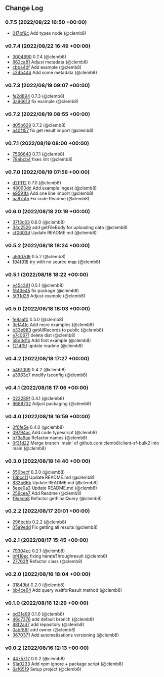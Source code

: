 ## Change Log

### 0.7.5 (2022/08/22 16:50 +00:00)
- [017bf9c](https://github.com/clemb8/client-sf-bulk2/commit/017bf9c6bd04b939c9f1a25060b79d9eed2a50e0) Add types node (@clemb8)

### v0.7.4 (2022/08/22 16:49 +00:00)
- [3004690](https://github.com/clemb8/client-sf-bulk2/commit/3004690cd82254a32b917a87becd402ec2b88df1) 0.7.4 (@clemb8)
- [662ca81](https://github.com/clemb8/client-sf-bulk2/commit/662ca810e4026847bc548ecfdeb8f1007b7f0e3b) Adjust metadata (@clemb8)
- [cbba4df](https://github.com/clemb8/client-sf-bulk2/commit/cbba4df865ec01ba22a6423be3f1c0b363ab1b44) Add example (@clemb8)
- [c24b44d](https://github.com/clemb8/client-sf-bulk2/commit/c24b44d0baa74c0d16f98e4a7da0fd0eb89e8768) Add some metadata (@clemb8)

### v0.7.3 (2022/08/19 09:07 +00:00)
- [fe2d894](https://github.com/clemb8/client-sf-bulk2/commit/fe2d8948edd0cb28ad0aa561bc299100ccb1fc74) 0.7.3 (@clemb8)
- [3a96613](https://github.com/clemb8/client-sf-bulk2/commit/3a96613b26259242180741baef04685e73c84ee9) fix example (@clemb8)

### v0.7.2 (2022/08/19 08:55 +00:00)
- [d05b629](https://github.com/clemb8/client-sf-bulk2/commit/d05b629be8b2540f0ca8e0827b97719dfe06e26d) 0.7.2 (@clemb8)
- [a40f157](https://github.com/clemb8/client-sf-bulk2/commit/a40f157ca1c8ab63c788984325e67468953ced6a) fix get result import (@clemb8)

### v0.7.1 (2022/08/19 08:00 +00:00)
- [7566640](https://github.com/clemb8/client-sf-bulk2/commit/7566640d81f7019c01a35824fd58a30b6f4b3597) 0.7.1 (@clemb8)
- [78ebcb4](https://github.com/clemb8/client-sf-bulk2/commit/78ebcb48f16a849e49a02e127a311e22762ff846) fixes lint (@clemb8)

### v0.7.0 (2022/08/19 07:56 +00:00)
- [d2fff12](https://github.com/clemb8/client-sf-bulk2/commit/d2fff1267a8d76f40b92a89cdbf30f08ed810e68) 0.7.0 (@clemb8)
- [48090dd](https://github.com/clemb8/client-sf-bulk2/commit/48090dd7aea46e0f6f9e47c30bb919ded6266939) Add example ingest (@clemb8)
- [e9591fa](https://github.com/clemb8/client-sf-bulk2/commit/e9591fac082e3bae0cc948742d5ba7dbd64e377b) Add one line import (@clemb8)
- [ba97afb](https://github.com/clemb8/client-sf-bulk2/commit/ba97afbef873f42368c42903999f93f7453f5886) Fix code Readme (@clemb8)

### v0.6.0 (2022/08/18 20:19 +00:00)
- [37f3c63](https://github.com/clemb8/client-sf-bulk2/commit/37f3c63d539daed8f5d73dc0e1d28dfa43180593) 0.6.0 (@clemb8)
- [34c2526](https://github.com/clemb8/client-sf-bulk2/commit/34c252610fa66d0cccc0201089dadb4a9eae6a8b) add getFileBody for uploading data (@clemb8)
- [cf0603d](https://github.com/clemb8/client-sf-bulk2/commit/cf0603d26a1900a73e89ae0379ba2a189c0f6642) Update README.md (@clemb8)

### v0.5.2 (2022/08/18 18:24 +00:00)
- [a93d7d9](https://github.com/clemb8/client-sf-bulk2/commit/a93d7d9f6488f6648593bd6481c5af5572e42a0b) 0.5.2 (@clemb8)
- [194f918](https://github.com/clemb8/client-sf-bulk2/commit/194f9181ee679fcd0dbdca27f82aaaec92ec706b) try with no source map (@clemb8)

### v0.5.1 (2022/08/18 18:22 +00:00)
- [e45c391](https://github.com/clemb8/client-sf-bulk2/commit/e45c391bb61efa70ed0285c417a58143f1907e27) 0.5.1 (@clemb8)
- [f843e45](https://github.com/clemb8/client-sf-bulk2/commit/f843e45088eecaf38d45c99f58118adfac3f5ab6) fix package (@clemb8)
- [5f31d28](https://github.com/clemb8/client-sf-bulk2/commit/5f31d28d3ace5ecc0551b3c65707ea4bcb86277c) Adjust example (@clemb8)

### v0.5.0 (2022/08/18 18:03 +00:00)
- [fe8aaf0](https://github.com/clemb8/client-sf-bulk2/commit/fe8aaf041f93e109301112d2a957102ba549f577) 0.5.0 (@clemb8)
- [3ef44fc](https://github.com/clemb8/client-sf-bulk2/commit/3ef44fc533ef9578dfaa23a4797870efdf7e25fc) Add more examples (@clemb8)
- [b33e983](https://github.com/clemb8/client-sf-bulk2/commit/b33e983f4d86cd4de607bebbbe840d249e3748fa) getAllRecords to public (@clemb8)
- [e7c0671](https://github.com/clemb8/client-sf-bulk2/commit/e7c0671292747af0d9dbfde7977b8c9403cf34c0) delete dist (@clemb8)
- [58d3d1b](https://github.com/clemb8/client-sf-bulk2/commit/58d3d1bd66709ffc403ea0836af044668af408b7) Add first example (@clemb8)
- [f214f5f](https://github.com/clemb8/client-sf-bulk2/commit/f214f5f851f1df02a97605e3946ad5fb3a9ecae7) update readme (@clemb8)

### v0.4.2 (2022/08/18 17:27 +00:00)
- [b461009](https://github.com/clemb8/client-sf-bulk2/commit/b461009e6a3abf36f7233176f6947f692fe3f226) 0.4.2 (@clemb8)
- [a3983c7](https://github.com/clemb8/client-sf-bulk2/commit/a3983c7786c3b902cd3e28dd7990f7781e4a69d8) modify tsconfig (@clemb8)

### v0.4.1 (2022/08/18 17:06 +00:00)
- [022289f](https://github.com/clemb8/client-sf-bulk2/commit/022289f737a33e7d09995ac11fc808c9177d6c39) 0.4.1 (@clemb8)
- [9688732](https://github.com/clemb8/client-sf-bulk2/commit/968873299be61551e5b34b9e3891c7a0d84ecc83) Adjust packaging (@clemb8)

### v0.4.0 (2022/08/18 16:59 +00:00)
- [0f6fe5e](https://github.com/clemb8/client-sf-bulk2/commit/0f6fe5e430dfa3f6e3574ea754fdbaada715f954) 0.4.0 (@clemb8)
- [09794ac](https://github.com/clemb8/client-sf-bulk2/commit/09794ac70e9a8f38886b666f6d712813d57c6e0b) Add code typescript (@clemb8)
- [b73a9ae](https://github.com/clemb8/client-sf-bulk2/commit/b73a9aed41278fa79cb2c2420056af51eea0f923) Refactor names (@clemb8)
- [0f31d22](https://github.com/clemb8/client-sf-bulk2/commit/0f31d2207f2f67ea8b097f1f4ee5a59ba6aa2e45) Merge branch 'main' of github.com:clemb8/client-sf-bulk2 into main (@clemb8)

### v0.3.0 (2022/08/18 14:40 +00:00)
- [550becf](https://github.com/clemb8/client-sf-bulk2/commit/550becf3c2f78e1985171797870307e768a96fd6) 0.3.0 (@clemb8)
- [13bcc11](https://github.com/clemb8/client-sf-bulk2/commit/13bcc111bfbe883e9b9d887e5540da3af6283702) Update README.md (@clemb8)
- [833b66b](https://github.com/clemb8/client-sf-bulk2/commit/833b66ba591cd626d96fe86b40962c55d8dfa6ff) Update README.md (@clemb8)
- [5eee0a3](https://github.com/clemb8/client-sf-bulk2/commit/5eee0a318ed21c6ae1227345a2dd2e25f4eb5347) Update README.md (@clemb8)
- [259cee7](https://github.com/clemb8/client-sf-bulk2/commit/259cee75285b5b7975f10ed82c1e43671131e65f) Add Readme (@clemb8)
- [19aeda8](https://github.com/clemb8/client-sf-bulk2/commit/19aeda875e40f97bbdd8404ff1e54b839e798cc7) Refactor getFinalQuery (@clemb8)

### v0.2.2 (2022/08/17 20:01 +00:00)
- [296bcbb](https://github.com/clemb8/client-sf-bulk2/commit/296bcbbd7f5086eafa8d56fb24cc66c375fb2d3c) 0.2.2 (@clemb8)
- [05a9edd](https://github.com/clemb8/client-sf-bulk2/commit/05a9eddd3b4e8ea36dbcd12f74536433747cf45b) Fix getting all results (@clemb8)

### v0.2.1 (2022/08/17 15:45 +00:00)
- [79304cc](https://github.com/clemb8/client-sf-bulk2/commit/79304cc9b27641e3e0f2702083004e69d67cc22c) 0.2.1 (@clemb8)
- [bf418ec](https://github.com/clemb8/client-sf-bulk2/commit/bf418ecd2244e0a50b77978df42c8a9e40cc9520) fixing iterateThroughresult (@clemb8)
- [27763ff](https://github.com/clemb8/client-sf-bulk2/commit/27763ffd8a950e8092c9f39e9a54c4595700a609) Refactor class (@clemb8)

### v0.2.0 (2022/08/16 18:04 +00:00)
- [31849bf](https://github.com/clemb8/client-sf-bulk2/commit/31849bf48c9391770417f700a228c72a301b5e6a) 0.2.0 (@clemb8)
- [bb4ce64](https://github.com/clemb8/client-sf-bulk2/commit/bb4ce6416b68286c0d4b8966b26d0d7198a0b1d0) Add query waitforResult method (@clemb8)

### v0.1.0 (2022/08/16 12:29 +00:00)
- [bd31e99](https://github.com/clemb8/client-sf-bulk2/commit/bd31e9925506de4091fd8712a261187f3b2ead0d) 0.1.0 (@clemb8)
- [46c7376](https://github.com/clemb8/client-sf-bulk2/commit/46c737654e86fb5e90c8350410f869732931fc80) add default branch (@clemb8)
- [88f2ad7](https://github.com/clemb8/client-sf-bulk2/commit/88f2ad75fff960c2dbe2c64eb52f2f14b8a04786) add repository (@clemb8)
- [0abf89f](https://github.com/clemb8/client-sf-bulk2/commit/0abf89ff552357aefeed47eb25d040e26366256b) add owner (@clemb8)
- [3670371](https://github.com/clemb8/client-sf-bulk2/commit/3670371ce78e3289d2ee8e4eee24c364fa325aee) Add automatisations versioning (@clemb8)

### v0.0.2 (2022/08/16 12:13 +00:00)
- [4475717](https://github.com/clemb8/client-sf-bulk2/commit/447571726d62949bcb1dcafa57cf68de4df3a6ad) 0.0.2 (@clemb8)
- [51a0233](https://github.com/clemb8/client-sf-bulk2/commit/51a0233ea8ec7ae3698d898c958ef43176c7eb8e) Add npm ignore + package script (@clemb8)
- [6af6519](https://github.com/clemb8/client-sf-bulk2/commit/6af6519514c03abd8365325dd61b785c60835256) Setup project (@clemb8)